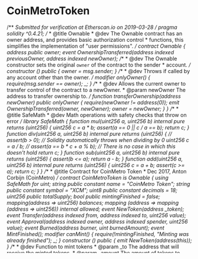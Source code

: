 # CoinMetroToken
/**  *Submitted for verification at Etherscan.io on 2019-03-28 */  pragma solidity ^0.4.21;  /**  * @title Ownable  * @dev The Ownable contract has an owner address, and provides basic authorization control  * functions, this simplifies the implementation of "user permissions".  */ contract Ownable {     address public owner;       event OwnershipTransferred(address indexed previousOwner, address indexed newOwner);       /**      * @dev The Ownable constructor sets the original `owner` of the contract to the sender      * account.      */     constructor () public {         owner = msg.sender;     }       /**      * @dev Throws if called by any account other than the owner.      */     modifier onlyOwner() {         require(msg.sender == owner);         _;     }       /**      * @dev Allows the current owner to transfer control of the contract to a newOwner.      * @param newOwner The address to transfer ownership to.      */     function transferOwnership(address newOwner) public onlyOwner {         require(newOwner != address(0));         emit OwnershipTransferred(owner, newOwner);         owner = newOwner;     }  }  /**  * @title SafeMath  * @dev Math operations with safety checks that throw on error  */ library SafeMath {     function mul(uint256 a, uint256 b) internal pure returns (uint256) {         uint256 c = a * b;         assert(a == 0 || c / a == b);         return c;     }      function div(uint256 a, uint256 b) internal pure returns (uint256) {         // assert(b > 0); // Solidity automatically throws when dividing by 0         uint256 c = a / b;         // assert(a == b * c + a % b); // There is no case in which this doesn't hold         return c;     }      function sub(uint256 a, uint256 b) internal pure returns (uint256) {         assert(b &lt;= a);         return a - b;     }      function add(uint256 a, uint256 b) internal pure returns (uint256) {         uint256 c = a + b;         assert(c >= a);         return c;     } }  /**  *  @title Contract for CoinMetro Token  *  Dec 2017, Anton Corbijn (CoinMetro)  */ contract CoinMetroToken is Ownable {     using SafeMath for uint;      string public constant name = "CoinMetro Token";     string public constant symbol = "XCM";     uint8 public constant decimals = 18;     uint256 public totalSupply;      bool public mintingFinished = false;      mapping(address => uint256) balances;     mapping (address => mapping (address => uint256)) internal allowed;      event NewToken(address _token);     event Transfer(address indexed from, address indexed to, uint256 value);     event Approval(address indexed owner, address indexed spender, uint256 value);     event Burned(address burner, uint burnedAmount);     event MintFinished();      modifier canMint() {         require(!mintingFinished, "Minting was already finished");         _;     }      constructor () public {         emit NewToken(address(this));     }      /**      * @dev Function to mint tokens      * @param _to The address that will receive the minted tokens.      * @param _amount The amount of tokens to mint.      * @return A boolean that indicates if the operation was successful.      */     function mint(address _to, uint256 _amount) public onlyOwner canMint returns (bool) {         totalSupply = totalSupply.add(_amount);         balances[_to] = balances[_to].add(_amount);         emit Transfer(address(0), _to, _amount);         return true;     }      // Burn tokens from an address     function burn(uint burnAmount) public {         address burner = msg.sender;         balances[burner] = balances[burner].sub(burnAmount);         totalSupply = totalSupply.sub(burnAmount);         emit Burned(burner, burnAmount);     }      /**      * @dev Function to stop minting new tokens.      * @return True if the operation was successful.      */     function finishMinting() public onlyOwner returns (bool) {         mintingFinished = true;         emit MintFinished();         return true;     }      /**     * @dev transfer token for a specified address     * @param _to The address to transfer to.     * @param _value The amount to be transferred.     */     function transfer(address _to, uint256 _value) public returns (bool) {         require(_to != address(0), "Address should not be zero");         require(_value &lt;= balances[msg.sender], "Insufficient balance");          // SafeMath.sub will throw if there is not enough balance.         balances[msg.sender] = balances[msg.sender] - _value;         balances[_to] = balances[_to].add(_value);         emit Transfer(msg.sender, _to, _value);         return true;     }      /**      * @dev Transfer tokens from one address to another      * @param _from address The address which you want to send tokens from      * @param _to address The address which you want to transfer to      * @param _value uint256 the amount of tokens to be transferred      */     function transferFrom(address _from, address _to, uint256 _value) public returns (bool) {         require(_to != address(0), "Address should not be zero");         require(_value &lt;= balances[_from], "Insufficient Balance");         require(_value &lt;= allowed[_from][msg.sender], "Insufficient Allowance");          balances[_from] = balances[_from] - _value;         balances[_to] = balances[_to].add(_value);         allowed[_from][msg.sender] = allowed[_from][msg.sender] - _value;         emit Transfer(_from, _to, _value);         return true;     }      /**      * @dev Approve the passed address to spend the specified amount of tokens on behalf of msg.sender.      *      * Beware that changing an allowance with this method brings the risk that someone may use both the old      * and the new allowance by unfortunate transaction ordering. One possible solution to mitigate this      * race condition is to first reduce the spender's allowance to 0 and set the desired value afterwards:      * https://github.com/ethereum/EIPs/issues/20#issuecomment-263524729      * @param _spender The address which will spend the funds.      * @param _value The amount of tokens to be spent.      */     function approve(address _spender, uint256 _value) public returns (bool) {         allowed[msg.sender][_spender] = _value;         emit Approval(msg.sender, _spender, _value);         return true;     }      /**      * @dev Function to check the amount of tokens that an owner allowed to a spender.      * @param _owner address The address which owns the funds.      * @param _spender address The address which will spend the funds.      * @return A uint256 specifying the amount of tokens still available for the spender.      */     function allowance(address _owner, address _spender) public view returns (uint256 remaining) {         return allowed[_owner][_spender];     }      /**      * approve should be called when allowed[_spender] == 0. To increment      * allowed value is better to use this function to avoid 2 calls (and wait until      * the first transaction is mined)      * From MonolithDAO Token.sol      */     function increaseApproval (address _spender, uint _addedValue) public returns (bool success) {         allowed[msg.sender][_spender] = allowed[msg.sender][_spender].add(_addedValue);         emit Approval(msg.sender, _spender, allowed[msg.sender][_spender]);         return true;     }      function decreaseApproval (address _spender, uint _subtractedValue) public returns (bool success) {         uint oldValue = allowed[msg.sender][_spender];         if (_subtractedValue > oldValue) {             allowed[msg.sender][_spender] = 0;         } else {             allowed[msg.sender][_spender] = oldValue.sub(_subtractedValue);         }         emit Approval(msg.sender, _spender, allowed[msg.sender][_spender]);         return true;     }      /**     * @dev Gets the balance of the specified address.     * @param _owner The address to query the the balance of.     * @return An uint256 representing the amount owned by the passed address.     */     function balanceOf(address _owner) public view returns (uint256 balance) {         return balances[_owner];     } }
